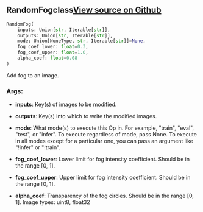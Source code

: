 ## RandomFog<span class="tag">class</span><a class="sourcelink" href=https://github.com/fastestimator/fastestimator/blob/r1.2/fastestimator/op/numpyop/univariate/random_fog.py/#L24-L54>View source on Github</a>
```python
RandomFog(
	inputs: Union[str, Iterable[str]],
	outputs: Union[str, Iterable[str]],
	mode: Union[NoneType, str, Iterable[str]]=None,
	fog_coef_lower: float=0.3,
	fog_coef_upper: float=1.0,
	alpha_coef: float=0.08
)
```
Add fog to an image.


<h3>Args:</h3>


* **inputs**: Key(s) of images to be modified.

* **outputs**: Key(s) into which to write the modified images.

* **mode**: What mode(s) to execute this Op in. For example, "train", "eval", "test", or "infer". To execute regardless of mode, pass None. To execute in all modes except for a particular one, you can pass an argument like "!infer" or "!train".

* **fog_coef_lower**: Lower limit for fog intensity coefficient. Should be in the range [0, 1].

* **fog_coef_upper**: Upper limit for fog intensity coefficient. Should be in the range [0, 1].

* **alpha_coef**: Transparency of the fog circles. Should be in the range [0, 1]. Image types: uint8, float32

